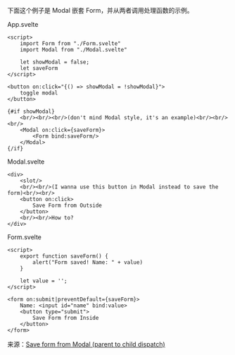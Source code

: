 

下面这个例子是 Modal 嵌套 Form，并从两者调用处理函数的示例。

App.svelte

```
<script>
	import Form from "./Form.svelte"
	import Modal from "./Modal.svelte"
	
	let showModal = false;
	let saveForm
</script>

<button on:click="{() => showModal = !showModal}">
	toggle modal
</button>

{#if showModal}
	<br/><br/><br/>(don't mind Modal style, it's an example)<br/><br/><br/>
	<Modal on:click={saveForm}>
		<Form bind:saveForm/>
	</Modal>
{/if}
```

Modal.svelte

```
<div>
	<slot/>
	<br/><br/>(I wanna use this button in Modal instead to save the form)<br/><br/>
	<button on:click>
		Save Form from Outside
	</button>
	<br/><br/>How to?
</div>
```

Form.svelte

```
<script>
	export function saveForm() {
		alert("Form saved! Name: " + value)
	}
	
	let value = '';
</script>

<form on:submit|preventDefault={saveForm}>
	Name: <input id="name" bind:value>
	<button type="submit">
		Save Form from Inside
	</button>
</form>
```

来源：[Save form from Modal (parent to child dispatch)](https://svelte.dev/repl/8b31ce8832b44599980096eab56e7264?version=4.2.1)


